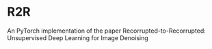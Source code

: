 # R2R
An PyTorch implementation of the paper Recorrupted-to-Recorrupted: Unsupervised Deep Learning for Image Denoising
